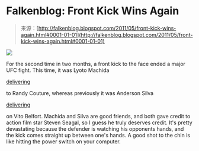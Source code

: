 <!--yml
category: 未分类
date: 2024-05-12 20:56:33
-->

# Falkenblog: Front Kick Wins Again

> 来源：[http://falkenblog.blogspot.com/2011/05/front-kick-wins-again.html#0001-01-01](http://falkenblog.blogspot.com/2011/05/front-kick-wins-again.html#0001-01-01)

[![](img/16877c0e595c1ae8a63db29b085d398e.png)](https://blogger.googleusercontent.com/img/b/R29vZ2xl/AVvXsEinc8IpJOzS4c9AcVDmrgMP2AF1abydelqwbR_3ApoiVblFvwJBldh2fOPXqXd0UPfo0VdVhGqGO3p_ujelgAGEDj5NZ_MdoQfIA735uAp-zqIO7Vjq_dUrkZLpH9hNxbVSfutwTg/s1600/UFC_129_Machida_Couture.jpg)

For the second time in two months, a front kick to the face ended a major UFC fight. This time, it was Lyoto Machida

[delivering](http://bleacherreport.com/articles/686431-ufc-129-results-lyoto-machida-kos-randy-couture-with-a-leaping-front-kick)

to Randy Couture, whereas previously it was Anderson Silva

[delivering](http://www.gifsoup.com/view/2334604/silva-rua-knockout.html)

on Vito Belfort. Machida and Silva are good friends, and both gave credit to action film star Steven Seagal, so I guess he truly deserves credit. It's pretty devastating because the defender is watching his opponents hands, and the kick comes straight up between one's hands. A good shot to the chin is like hitting the power switch on your computer.